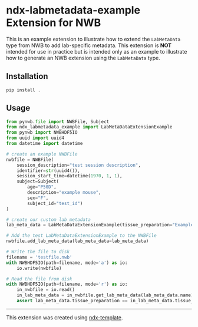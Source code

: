 # ndx-labmetadata-example Extension for NWB

This is an example extension to illustrate how to extend the ``LabMetaData`` type from NWB to add lab-specific metadata. This extension is **NOT** intended for use in practice but is intended only as an example to illustrate how to generate an NWB extension using the ``LabMetaData`` type.

## Installation

```
pip install .
```

## Usage

```python
from pynwb.file import NWBFile, Subject
from ndx_labmetadata_example import LabMetaDataExtensionExample
from pynwb import NWBHDF5IO
from uuid import uuid4
from datetime import datetime

# create an example NWBFile
nwbfile = NWBFile(
    session_description="test session description",
    identifier=str(uuid4()),
    session_start_time=datetime(1970, 1, 1),
    subject=Subject(
        age="P50D",
        description="example mouse",
        sex="F",
        subject_id="test_id")
)

# create our custom lab metadata
lab_meta_data = LabMetaDataExtensionExample(tissue_preparation="Example tissue preparation")

# Add the test LabMetaDataExtensionExample to the NWBFile
nwbfile.add_lab_meta_data(lab_meta_data=lab_meta_data)

# Write the file to disk
filename = 'testfile.nwb'
with NWBHDF5IO(path=filename, mode='a') as io:
    io.write(nwbfile)

# Read the file from disk
with NWBHDF5IO(path=filename, mode='r') as io:
    in_nwbfile = io.read()
    in_lab_meta_data = in_nwbfile.get_lab_meta_data(lab_meta_data.name)
    assert lab_meta_data.tissue_preparation == in_lab_meta_data.tissue_preparation

```

---
This extension was created using [ndx-template](https://github.com/nwb-extensions/ndx-template).
